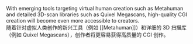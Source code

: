 With emerging tools targeting virtual human creation such as Metahuman and detailed 3D-scan libraries such as Quixel Megascans, high-quality CGI creation will become even more accessible to creators.  
随着针对虚拟人类创作的新兴工具（例如 [[Metahuman]]）和详细的 3D 扫描库（例如 Quixel Megascans），创作者将更容易获得高质量的 CGI 创作。